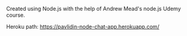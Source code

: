 Created using Node.js with the help of Andrew Mead's node.js Udemy course.

Heroku path: https://pavlidin-node-chat-app.herokuapp.com/
